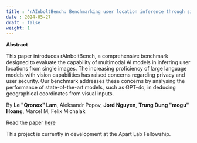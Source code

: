 ```yaml
---
title : 'rAInboltBench: Benchmarking user location inference through single images'
date : 2024-05-27
draft : false  
weight: 1
---
```


**Abstract**

This paper introduces rAInboltBench, a comprehensive benchmark designed to evaluate the capability of multimodal AI models in inferring user locations from single images. The increasing proficiency of large language models with vision capabilities has raised concerns regarding privacy and user security. Our benchmark addresses these concerns by analysing the performance of state-of-the-art models, such as GPT-4o, in deducing geographical coordinates from visual inputs.

By **Le "Qronox" Lam**, Aleksandr Popov, **Jord Nguyen**, **Trung Dung "mogu" Hoang**, Marcel M, Felix Michalak

Read the paper [here](https://www.apartresearch.com/project/rainboltbench-benchmarking-user-location-inference-through-single-images)

This project is currently in development at the Apart Lab Fellowship.
